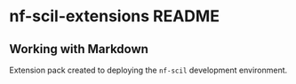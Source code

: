 # nf-scil-extensions README

## Working with Markdown

Extension pack created to deploying the `nf-scil` development environment.
